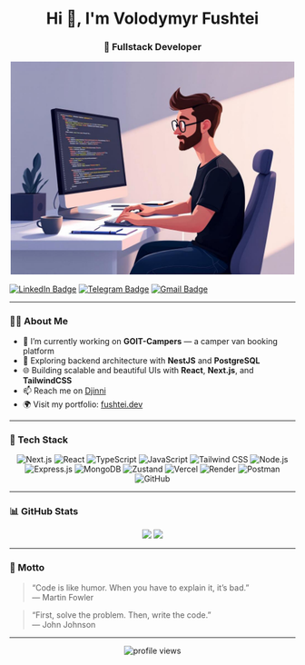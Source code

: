 <h1 align="center">Hi 👋, I'm Volodymyr Fushtei</h1>
<h3 align="center">🚀 Fullstack Developer </h3>
<p align="center">
  <img src="programmer.jpg" alt="Programmer at Work" width="500"/>
</p>


  [![LinkedIn Badge](https://img.shields.io/badge/LinkedIn-%230A66C2?style=plastic&logo=linkedin&logoColor=white)](https://www.linkedin.com/in/volodimirfushtei/)&nbsp;[![Telegram Badge](https://img.shields.io/badge/Telegram-%2326A5E4?style=plastic&logo=telegram&logoColor=white)](https://t.me/Volodimirfushtei)&nbsp;[![Gmail Badge](https://img.shields.io/badge/Gmail-%23EA4335?style=plastic&logo=gmail&logoColor=white)](mailto:fuschteyy@gmail.com)<br>



---

### 👨‍💻 About Me

- 🔭 I’m currently working on **GOIT-Campers** — a camper van booking platform  
- 🌱 Exploring backend architecture with **NestJS** and **PostgreSQL**
- 🌐 Building scalable and beautiful UIs with **React**, **Next.js**, and **TailwindCSS**
- 📫 Reach me on [Djinni](https://djinni.co/my/profile/)
- 🌍 Visit my portfolio: [fushtei.dev](https://fushtei.dev)

---

### 🧰 Tech Stack

<p align="center">
  <img src="https://img.shields.io/badge/Next.js-ffffff?style=for-the-badge&logo=next.js&logoColor=000000" alt="Next.js" />
  <img src="https://img.shields.io/badge/React-20232A?style=for-the-badge&logo=react&logoColor=61DAFB" alt="React" />
  <img src="https://img.shields.io/badge/TypeScript-3178C6?style=for-the-badge&logo=typescript&logoColor=ffffff" alt="TypeScript" />
  <img src="https://img.shields.io/badge/JavaScript-F7DF1E?style=for-the-badge&logo=javascript&logoColor=000000" alt="JavaScript" />
  <img src="https://img.shields.io/badge/Tailwind CSS-38B2AC?style=for-the-badge&logo=tailwindcss&logoColor=ffffff" alt="Tailwind CSS" />
  <img src="https://img.shields.io/badge/Node.js-339933?style=for-the-badge&logo=node.js&logoColor=ffffff" alt="Node.js" />
  <img src="https://img.shields.io/badge/Express.js-000000?style=for-the-badge&logo=express&logoColor=ffffff" alt="Express.js" />
  <img src="https://img.shields.io/badge/MongoDB-4EA94B?style=for-the-badge&logo=mongodb&logoColor=ffffff" alt="MongoDB" />
  <img src="https://img.shields.io/badge/Zustand-000000?style=for-the-badge&logo=zotero&logoColor=white" alt="Zustand" />
  <img src="https://img.shields.io/badge/Vercel-ffffff?style=for-the-badge&logo=vercel&logoColor=000000" alt="Vercel" />
  <img src="https://img.shields.io/badge/Render-46E3B7?style=for-the-badge&logo=render&logoColor=000000" alt="Render" />
  <img src="https://img.shields.io/badge/Postman-FF6C37?style=for-the-badge&logo=postman&logoColor=ffffff" alt="Postman" />
  <img src="https://img.shields.io/badge/GitHub-181717?style=for-the-badge&logo=github&logoColor=ffffff" alt="GitHub" />
</p>

---

### 📊 GitHub Stats

<p align="center">
  <img src="https://github-readme-stats.vercel.app/api?username=volodimirfushtei&show_icons=true&theme=radical" />
  <img src="https://github-readme-stats.vercel.app/api/top-langs/?username=volodimirfushtei&layout=compact&theme=radical" />
</p>

---

### 💬 Motto

> “Code is like humor. When you have to explain it, it’s bad.”  
> — Martin Fowler

> “First, solve the problem. Then, write the code.”  
> — John Johnson

---

<!-- Visit counters (optional) -->
<p align="center">
  <img src="https://komarev.com/ghpvc/?username=volodimirfushtei&label=Profile%20Views&color=0e75b6&style=flat" alt="profile views" />
</p>



